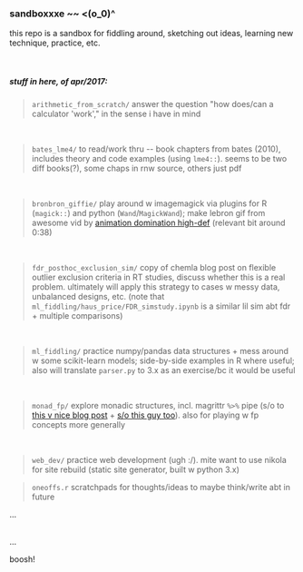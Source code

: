 
### sandboxxxe ~~ <(o_0)^ 

this repo is a sandbox for fiddling around, sketching out ideas, learning new technique, practice, etc.

<br>

##### stuff in here, of apr/2017:

> `arithmetic_from_scratch/` 
	answer the question "how does/can a calculator 'work'," in the sense i have in mind 

<br>

> `bates_lme4/`
	to read/work thru -- book chapters from bates (2010), includes theory and code examples (using `lme4::`). seems to be two diff books(?), some chaps in rnw source, others just pdf

<br>

> `bronbron_giffie/` 
	play around w imagemagick via plugins for R (`magick::`) and python (`Wand`/`MagickWand`); make lebron gif from awesome vid by [animation domination high-def](https://www.youtube.com/watch?v=fAufyxBD-tI) (relevant bit around 0:38)

<br>

> `fdr_posthoc_exclusion_sim/`
	copy of chemla blog post on flexible outlier exclusion criteria in RT studies, discuss whether this is a real problem. ultimately will apply this strategy to cases w messy data, unbalanced designs, etc. (note that `ml_fiddling/haus_price/FDR_simstudy.ipynb` is a similar lil sim abt fdr + multiple comparisons) 

<br>


> `ml_fiddling/` 
	practice numpy/pandas data structures + mess around w some scikit-learn models; side-by-side examples in R where useful; also will translate `parser.py` to 3.x as an exercise/bc it would be useful

<br>

> `monad_fp/` 
	explore monadic structures, incl. magrittr `%>%` pipe (s/o to [this v nice blog post](http://www.win-vector.com/blog/2016/08/the-magrittr-monad/) + [s/o this guy too](http://randomlydistributedthoughts.blogspot.com/2014/06/using-writer-monads-in-r.html)). also for playing w fp concepts more generally

<br>

> `web_dev/` 
	practice web development (ugh :/). mite want to use nikola for site rebuild (static site generator, built w python 3.x)

> `oneoffs.r` 
	scratchpads for thoughts/ideas to maybe think/write abt in future


...
<br>


> 

<br>
...
<br>

boosh!

